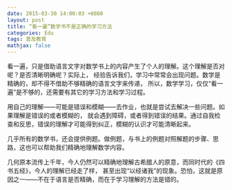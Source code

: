 ```yaml
---
date: 2015-03-30 14:00:03 +0800
layout: post
title: “看一遍”数学书不是正确的学习方法
categories: Edu
tags: 普及教育
mathjax: false
---
```


看一遍，只是借助语言文字对数学书上的内容产生了个人的理解。这个理解是否对呢？是否清晰明确呢？实际上，
经验告诉我们，学习中常常会出现问题。数学是精确的，却不得不借助不够精确的语言文字来传递，
所以，数学学习，仅仅“看一遍”是不够的，还需要有其它的学习方法和学习过程。

用自己的理解——可能是错误和模糊——去作业，也就是尝试去解决一些问题。如果理解是错误的或者模糊的，
就会遇到障碍，或者得到错误的结果。通过自我检查和反思，错误的理解才可能得到纠正，模糊的认识才可能清晰起来。

几乎所有的数学书，还会提供例题。做例题，与书上的例题对照解题的步骤、思路，这也可以帮助我们精确地理解数学内容。

几何原本流传上千年，今人仍然可以精确地理解古希腊人的原意，而同时代的《四书五经》，今人的理解已经走了样，
甚至出现“以经诸我”的现象。恐怕，这就是原因之一——不在于语言是否精确，而在于学习理解的方法是错的。

